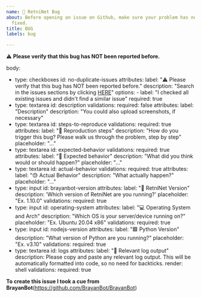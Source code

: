 ```yaml
---
name: 🔴 RetniNet Bug
about: Before opening an issue on Github, make sure your problem has not already been
  fixed.
title: BUG
labels: bug

---
```


⚠️ **Please verify that this bug has NOT been reported before.**

body:
  - type: checkboxes
    id: no-duplicate-issues
    attributes:
      label: "⚠️ Please verify that this bug has NOT been reported before."
      description: "Search in the issues sections by clicking [HERE](https://github.com/assenzostefano/RetniNet/issues?q=)"
      options:
        - label: "I checked all existing issues and didn't find a similar issue"
          required: true
  - type: textarea
    id: description
    validations:
      required: false
    attributes:
      label: "Description"
      description: "You could also upload screenshots, if necessary"
  - type: textarea
    id: steps-to-reproduce
    validations:
      required: true
    attributes:
      label: "👟 Reproduction steps"
      description: "How do you trigger this bug? Please walk us through the problem, step by step"
      placeholder: "..."
  - type: textarea
    id: expected-behavior
    validations:
      required: true
    attributes:
      label: "👀 Expected behavior"
      description: "What did you think would or should happen?"
      placeholder: "..."
  - type: textarea
    id: actual-behavior
    validations:
      required: true
    attributes:
      label: "😓 Actual Behavior"
      description: "What actually happen?"
      placeholder: "..."
  - type: input
    id: brayanbot-version
    attributes:
      label: ":robot: RetniNet Version" 
      description: 'Which version of RetniNet are you running?'
      placeholder: "Ex. 1.10.0"
    validations:
      required: true
  - type: input
    id: operating-system
    attributes:
      label: "💻 Operating System and Arch"
      description: "Which OS is your server/device running on?"
      placeholder: "Ex. Ubuntu 20.04 x86"
    validations:
      required: true
  - type: input
    id: nodejs-version
    attributes:
      label: "🟩 Python Version"
      description: "What version of Python are you running?"
      placeholder: "Ex. v3.10"
    validations:
      required: true
  - type: textarea
    id: logs
    attributes:
      label: "📝 Relevant log output"
      description: Please copy and paste any relevant log output. This will be automatically formatted into code, so no need for backticks.
      render: shell
    validations:
      required: true

**To create this issue I took a cue from BrayanBot**(https://github.com/BrayanBot/BrayanBot)
